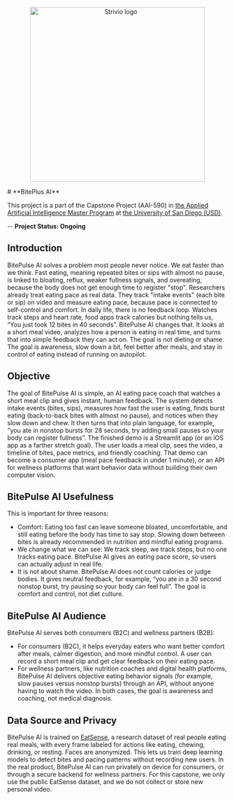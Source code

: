 <p align="center">
  <img src="https://github.com/user-attachments/assets/64d9919e-ff96-4588-ae68-75c3f22b160e" 
       alt="Strivio logo" width="400" height="400" />
</p>
# **BitePlus AI** 

This project is a part of the Capstone Project (AAI-590) in [the Applied Artificial Intelligence Master Program](https://onlinedegrees.sandiego.edu/masters-applied-artificial-intelligence/) at [the University of San Diego (USD)](https://www.sandiego.edu/). 

-- **Project Status: Ongoing**

## **Introduction**

BitePulse AI solves a problem most people never notice. We eat faster than we think. Fast eating, meaning repeated bites or sips with almost no pause, is linked to bloating, reflux, weaker fullness signals, and overeating, because the body does not get enough time to register "stop".
Researchers already treat eating pace as real data. They track "intake events" (each bite or sip) on video and measure eating pace, because pace is connected to self-control and comfort.
In daily life, there is no feedback loop. Watches track steps and heart rate, food apps track calories but nothing tells us, “You just took 12 bites in 40 seconds”.
BitePulse AI changes that. It looks at a short meal video, analyzes how a person is eating in real time, and turns that into simple feedback they can act on. The goal is not dieting or shame. The goal is awareness, slow down a bit, feel better after meals, and stay in control of eating instead of running on autopilot.

## **Objective**

The goal of BitePulse AI is simple, an AI eating pace coach that watches a short meal clip and gives instant, human feedback. The system detects intake events (bites, sips), measures how fast the user is eating, finds burst eating (back-to-back bites with almost no pause), and notices when they slow down and chew. It then turns that into plain language, for example, "you ate in nonstop bursts for 28 seconds, try adding small pauses so your body can register fullness”.
The finished demo is a Streamlit app (or an iOS app as a farther stretch goal). The user loads a meal clip, sees the video, a timeline of bites, pace metrics, and friendly coaching. That demo can become a consumer app (meal pace feedback in under 1 minute), or an API for wellness platforms that want behavior data without building their own computer vision.

## **BitePulse AI Usefulness**

This is important for three reasons:
* Comfort: Eating too fast can leave someone bloated, uncomfortable, and still eating before the body has time to say stop. Slowing down between bites is already recommended in nutrition and mindful eating programs.
* We change what we can see: We track sleep, we track steps, but no one tracks eating pace. BitePulse AI gives an eating pace score, so users can actually adjust in real life.
* It is not about shame. BitePulse AI does not count calories or judge bodies. It gives neutral feedback, for example, “you ate in a 30 second nonstop burst, try pausing so your body can feel full”. The goal is comfort and control, not diet culture.

## **BitePulse AI Audience**
BitePulse AI serves both consumers (B2C) and wellness partners (B2B):
* For consumers (B2C), it helps everyday eaters who want better comfort after meals, calmer digestion, and more mindful control. A user can record a short meal clip and get clear feedback on their eating pace.
* For wellness partners, like nutrition coaches and digital health platforms, BitePulse AI delivers objective eating behavior signals (for example, slow pauses versus nonstop bursts) through an API, without anyone having to watch the video. In both cases, the goal is awareness and coaching, not medical diagnosis.

## **Data Source and Privacy**
BitePulse AI is trained on [EatSense](https://groups.inf.ed.ac.uk/vision/DATASETS/EATSENSE/), a research dataset of real people eating real meals, with every frame labeled for actions like eating, chewing, drinking, or resting. Faces are anonymized. This lets us train deep learning models to detect bites and pacing patterns without recording new users.
In the real product, BitePulse AI can run privately on device for consumers, or through a secure backend for wellness partners. For this capstone, we only use the public EatSense dataset, and we do not collect or store new personal video.
